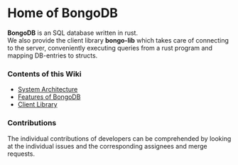 # Home of BongoDB

**BongoDB** is an SQL database written in rust.  
We also provide the client library **bongo-lib** which takes care of connecting to the server, conveniently executing queries from a rust program and mapping DB-entries to structs.

### Contents of this Wiki

* [System Architecture](./SystemArchitecture.md)
* [Features of BongoDB](./FeaturesOfBongoDB.md)
* [Client Library](./ClientLibrary.md)

### Contributions

The individual contributions of developers can be comprehended by looking at the individual issues and the corresponding assignees and merge requests.
